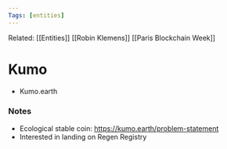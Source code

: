 ```yaml
---
Tags: [entities]
---
```

Related: [[Entities]] [[Robin Klemens]] [[Paris Blockchain Week]]
# Kumo
- Kumo.earth

### Notes
- Ecological stable coin: https://kumo.earth/problem-statement
- Interested in landing on Regen Registry